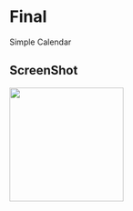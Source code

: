 # Final
Simple Calendar

ScreenShot
------------------
<div>
<img width=200 src = "https://user-images.githubusercontent.com/48932621/82418290-c6030200-9ab7-11ea-97b6-167e75a4474f.png">
</div>
